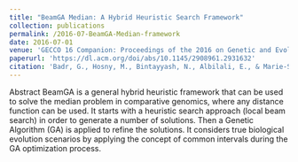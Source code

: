 ```yaml
---
title: "BeamGA Median: A Hybrid Heuristic Search Framework"
collection: publications
permalink: /2016-07-BeamGA-Median-framework
date: 2016-07-01
venue: 'GECCO 16 Companion: Proceedings of the 2016 on Genetic and Evolutionary Computation Conference Companion'
paperurl: 'https://dl.acm.org/doi/abs/10.1145/2908961.2931632'
citation: 'Badr, G., Hosny, M., Bintayyash, N., Albilali, E., & Marie-Sainte, S. L. (2017). BeamGA Median: A Hybrid Heuristic Search Approach. International Journal of Bioengineering and Life Sciences, 11(6), 459-464.'
---
```


Abstract 
BeamGA is a general hybrid heuristic framework that can be used to solve the median problem in comparative genomics, where any distance function can be used. It starts with a heuristic search approach (local beam search) in order to generate a number of solutions. Then a Genetic Algorithm (GA) is applied to refine the solutions. It considers true biological evolution scenarios by applying the concept of common intervals during the GA optimization process.